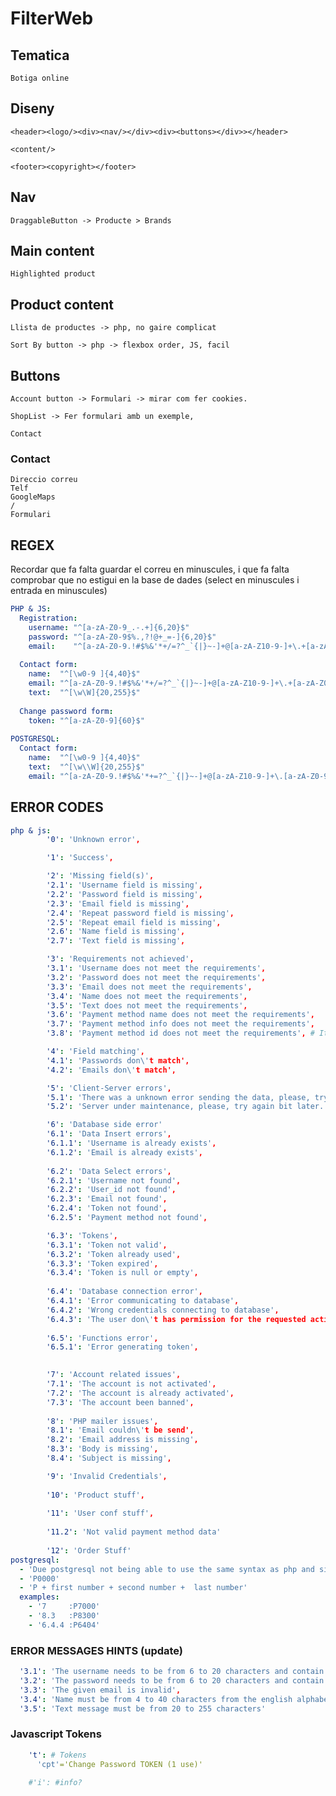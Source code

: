 # FilterWeb

## Tematica

	Botiga online

## Diseny

	<header><logo/><div><nav/></div><div><buttons></div>></header>

	<content/>

	<footer><copyright></footer>

## Nav

	DraggableButton -> Producte > Brands

## Main content

	Highlighted product

## Product content

	Llista de productes -> php, no gaire complicat

	Sort By button -> php -> flexbox order, JS, facil

## Buttons 

	Account button -> Formulari -> mirar com fer cookies.

	ShopList -> Fer formulari amb un exemple,

	Contact

### Contact

	Direccio correu
	Telf
	GoogleMaps
	/
	Formulari



## REGEX
Recordar que fa falta guardar el correu en minuscules, i que fa falta comprobar que no estigui en la base de dades (select en minuscules i entrada en minuscules)
```yaml
PHP & JS:
  Registration:
    username: "^[a-zA-Z0-9_.-.+]{6,20}$"
    password: "^[a-zA-Z0-9$%.,?!@+_=-]{6,20}$"
    email:    "^[a-zA-Z0-9.!#$%&'*+/=?^_`{|}~-]+@[a-zA-Z10-9-]+\.+[a-zA-Z0-9-]+$"
    
  Contact form:
    name:  "^[\w0-9 ]{4,40}$"
    email: "^[a-zA-Z0-9.!#$%&'*+/=?^_`{|}~-]+@[a-zA-Z10-9-]+\.+[a-zA-Z0-9-]+$"
    text:  "^[\w\W]{20,255}$"
    
  Change password form:
    token: "^[a-zA-Z0-9]{60}$"
    
POSTGRESQL:
  Contact form:
    name:  "^[\w0-9 ]{4,40}$"
    text:  "^[\w\\W]{20,255}$"
    email: "^[a-zA-Z0-9.!#$%&'*+=?^_`{|}~-]+@[a-zA-Z10-9-]+\.[a-zA-Z0-9-]+$"

```

## ERROR CODES

```yaml
php & js:
        '0': 'Unknown error',

        '1': 'Success',

        '2': 'Missing field(s)',
        '2.1': 'Username field is missing',
        '2.2': 'Password field is missing',
        '2.3': 'Email field is missing',
        '2.4': 'Repeat password field is missing',
        '2.5': 'Repeat email field is missing',
        '2.6': 'Name field is missing',
        '2.7': 'Text field is missing',

        '3': 'Requirements not achieved',
        '3.1': 'Username does not meet the requirements',
        '3.2': 'Password does not meet the requirements',
        '3.3': 'Email does not meet the requirements',
        '3.4': 'Name does not meet the requirements',
        '3.5': 'Text does not meet the requirements',
        '3.6': 'Payment method name does not meet the requirements',
        '3.7': 'Payment method info does not meet the requirements',
        '3.8': 'Payment method id does not meet the requirements', # It's a numeric value only

        '4': 'Field matching',
        '4.1': 'Passwords don\'t match',
        '4.2': 'Emails don\'t match',

        '5': 'Client-Server errors',
        '5.1': 'There was a unknown error sending the data, please, try again bit later, if this error is consistent please contact an administrator.',
        '5.2': 'Server under maintenance, please, try again bit later.'

        '6': 'Database side error'
        '6.1': 'Data Insert errors',
        '6.1.1': 'Username is already exists',
        '6.1.2': 'Email is already exists',
          
        '6.2': 'Data Select errors',
        '6.2.1': 'Username not found',
        '6.2.2': 'User_id not found',
        '6.2.3': 'Email not found',
        '6.2.4': 'Token not found',
        '6.2.5': 'Payment method not found',

        '6.3': 'Tokens',
        '6.3.1': 'Token not valid',
        '6.3.2': 'Token already used',
        '6.3.3': 'Token expired',
        '6.3.4': 'Token is null or empty',
        
        '6.4': 'Database connection error',
        '6.4.1': 'Error communicating to database',
        '6.4.2': 'Wrong credentials connecting to database',
        '6.4.3': 'The user don\'t has permission for the requested action(s)',
          
        '6.5': 'Functions error',
        '6.5.1': 'Error generating token',
        

        '7': 'Account related issues',
        '7.1': 'The account is not activated',
        '7.2': 'The account is already activated',
        '7.3': 'The account been banned', 
        
        '8': 'PHP mailer issues',
        '8.1': 'Email couldn\'t be send',
        '8.2': 'Email address is missing',
        '8.3': 'Body is missing',
        '8.4': 'Subject is missing',

        '9': 'Invalid Credentials',
          
        '10': 'Product stuff',
          
        '11': 'User conf stuff',
        
        '11.2': 'Not valid payment method data'
        
        '12': 'Order Stuff'
postgresql:
  - 'Due postgresql not being able to use the same syntax as php and since the error codes seems easy to read using the syntax already done, it's been decided to leave the php and js codes as they, while using a similar (but valid) syntax for postgresql.'
  - 'P0000'
  - 'P + first number + second number +  last number'
  examples:
    - '7     :P7000'
    - '8.3   :P8300'
    - '6.4.4 :P6404'
```

### ERROR MESSAGES HINTS (update)

```yaml
  '3.1': 'The username needs to be from 6 to 20 characters and contain only the following allowed characters:\nLetters from a to z (upper and lower case)\nNumbers from 0 to 9\nSpecial characters "_-+."',
  '3.2': 'The password needs to be from 6 to 20 characters and contain only the following allowed characters:\nLetters from a to z (upper and lower case)\nNumbers from 0 to 9\nSpecial characters "$%/.,?!@+_=-"',
  '3.3': 'The given email is invalid',
  '3.4': 'Name must be from 4 to 40 characters from the english alphabet or numbers',
  '3.5': 'Text message must be from 20 to 255 characters'
```

### Javascript Tokens

```yaml
    't': # Tokens
      'cpt'='Change Password TOKEN (1 use)'
     
    #'i': #info?

```